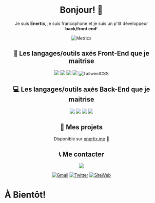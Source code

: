 <h1 align="center">Bonjour! 👋</h1>
<p align="center">
  Je suis <b>Enertix</b>, je suis francophone et je suis un p'tit développeur <strong>back/front end</strong>!
</p>
<p align="center"><img src="https://metrics.lecoq.io/Christian-Martins?template=classic&amp;pagespeed=1&amp;isocalendar=1&amp;languages=1&amp;pagespeed.detailed=false&amp;pagespeed.screenshot=false&amp;isocalendar.duration=half-year&amp;config.timezone=Europe%2FParis" alt="Metrics"></p>
<h2 align="center">🎨 Les langages/outils axés Front-End que je maitrise</h2>
<p align="center">
  <img src="https://img.shields.io/badge/html5%20-%23E34F26.svg?&style=for-the-badge&logo=html5&logoColor=white"/>
  <img src="https://img.shields.io/badge/css3%20-%231572B6.svg?&style=for-the-badge&logo=css3&logoColor=white"/>
  <img src="https://img.shields.io/badge/javascript%20-%23323330.svg?&style=for-the-badge&logo=javascript&logoColor=%23F7DF1E"/>
  <img src="https://img.shields.io/badge/bootstrap%20-%23563D7C.svg?&style=for-the-badge&logo=bootstrap&logoColor=white"/>
  <img alt="TailwindCSS" src="https://img.shields.io/badge/tailwindcss%20-%2338B2AC.svg?&style=for-the-badge&logo=tailwind-css&logoColor=white"/>
</p>
<h2 align="center">💻 Les langages/outils axés Back-End que je maitrise</h2>
<p align="center">
  <img src="https://img.shields.io/badge/node.js%20-%2343853D.svg?&style=for-the-badge&logo=node.js&logoColor=white"/> 
  <img src="https://img.shields.io/badge/express.js%20-%23404d59.svg?&style=for-the-badge"/>
  <img src="https://img.shields.io/badge/nginx%20-%23009639.svg?&style=for-the-badge&logo=nginx&logoColor=white"/>
  <img src ="https://img.shields.io/badge/sqlite-%2307405e.svg?&style=for-the-badge&logo=sqlite&logoColor=white"/>
</p>

<div align="center">
<h2 align="center">📖 Mes projets</h2>
  
Disponible sur [enertix.me](https://enertix.me/projects) 🧡

<h2>📞 Me contacter</h2>

<p align="center">
<img src="https://img.shields.io/badge/@Enertix%230001%20-%237289DA.svg?&style=for-the-badge&logo=discord&logoColor=white"/>

[![Gmail](https://img.shields.io/badge/-GMAIL-D14836?style=for-the-badge&logo=gmail&logoColor=white)](mailto:enertix.pro@gmail.com)
[![Twitter](https://img.shields.io/badge/-Enertix%20-1DA1F2?&style=for-the-badge&logo=Twitter&logoColor=white)](https://twitter.com/enertix/)
[![SiteWeb](https://img.shields.io/static/v1?&label=Site&message=ENERTIX.ME&color=blue?&style=for-the-badge)](https://enertix.me)

</p>
</div>

# À Bientôt!
